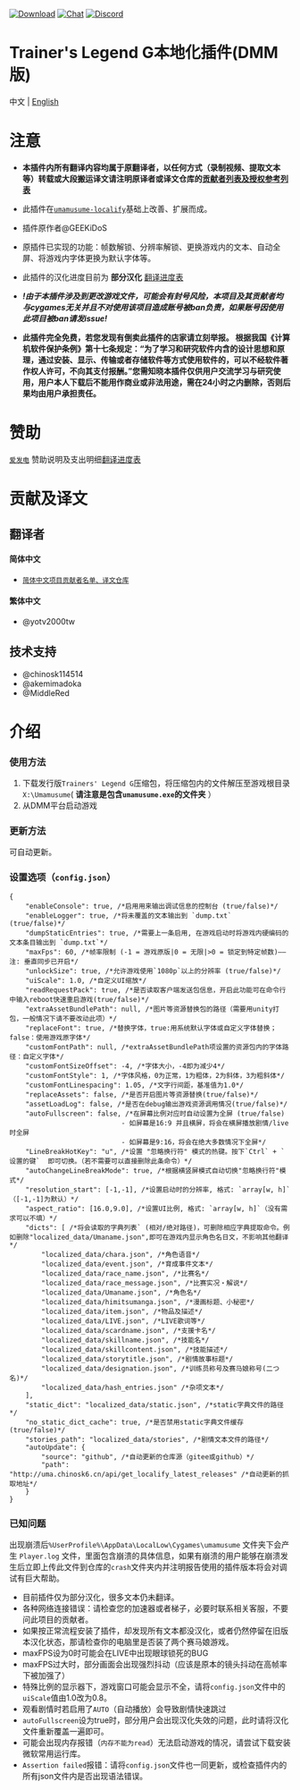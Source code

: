 [![Download](https://img.shields.io/github/v/release/MinamiChiwa/umamusume-localify-zh-CN?color=blue&logoColor=white&label=Download&logo=DocuSign)](https://github.com/MinamiChiwa/Trainers-Legend-G/releases/latest)
[![Chat](https://img.shields.io/badge/Join-QQ%E9%A2%91%E9%81%93-blue?logo=tencent-qq&logoColor=white)](https://qun.qq.com/qqweb/qunpro/share?_wv=3&_wwv=128&inviteCode=1olqdK&from=246610&biz=ka)
[![Discord](https://img.shields.io/discord/973208860217200653?color=blue&label=Discord&logo=Discord&logoColor=white)](https://discord.com/invite/TBCSv5hU69)
# Trainer's Legend G本地化插件(DMM版)
中文 | [English](readme_EN.md)

# 注意

- **本插件内所有翻译内容均属于原翻译者，以任何方式（录制视频、提取文本等）转载或大段搬运译文请注明原译者或译文仓库的[贡献者列表及授权参考列表](https://github.com/MinamiChiwa/Trainers-Legend-G-TRANS#%E8%B4%A1%E7%8C%AE%E8%80%85)**

- 此插件在[`umamusume-localify`](https://github.com/GEEKiDoS/umamusume-localify)基础上改善、扩展而成。
- 插件原作者@GEEKiDoS
- 原插件已实现的功能：帧数解锁、分辨率解锁、更换游戏内的文本、自动全屏、将游戏内字体更换为默认字体等。
- 此插件的汉化进度目前为 **部分汉化**
[翻译进度表](https://github.com/MinamiChiwa/Trainers-Legend-G-TRANS/blob/master/translation-progress.md)

- **_!由于本插件涉及到更改游戏文件，可能会有封号风险，本项目及其贡献者均与cygames无关并且不对使用该项目造成账号被ban负责，如果账号因使用此项目被ban请发issue!_**
- **此插件完全免费，若您发现有倒卖此插件的店家请立刻举报。
根据我国《计算机软件保护条例》第十七条规定：“为了学习和研究软件内含的设计思想和原理，通过安装、显示、传输或者存储软件等方式使用软件的，可以不经软件著作权人许可，不向其支付报酬。”您需知晓本插件仅供用户交流学习与研究使用，用户本人下载后不能用作商业或非法用途，需在24小时之内删除，否则后果均由用户承担责任。**
# 赞助
[`爱发电`](https://afdian.net/@Trainers-Legend-G)
赞助说明及支出明细[翻译进度表](donate_readme.md)
# 贡献及译文

## 翻译者

#### 简体中文

- [`简体中文项目贡献者名单、译文仓库`](https://github.com/MinamiChiwa/Trainers-Legend-G-TRANS#%E8%B4%A1%E7%8C%AE%E8%80%85)

#### 繁体中文

- @yotv2000tw

## 技术支持

- @chinosk114514
- @akemimadoka
- @MiddleRed

# 介绍

### 使用方法

1. 下载发行版`Trainers' Legend G`压缩包，将压缩包内的文件解压至游戏根目录`X:\Umamusume`( **请注意是包含`umamusume.exe`的文件夹** ）
2. 从DMM平台启动游戏

### 更新方法

可自动更新。

### 设置选项（`config.json`）

```
{
    "enableConsole": true, /*启用用来输出调试信息的控制台 (true/false)*/
    "enableLogger": true, /*将未覆盖的文本输出到 `dump.txt` (true/false)*/
    "dumpStaticEntries": true, /*需要上一条启用, 在游戏启动时将游戏内硬编码的文本条目输出到 `dump.txt`*/
    "maxFps": 60, /*帧率限制 (-1 = 游戏原版|0 = 无限|>0 = 锁定到特定帧数)——注: 垂直同步已开启*/
    "unlockSize": true, /*允许游戏使用`1080p`以上的分辨率 (true/false)*/
    "uiScale": 1.0, /*自定义UI缩放*/
    "readRequestPack": true, /*是否读取客户端发送包信息，开启此功能可在命令行中输入reboot快速重启游戏(true/false)*/
    "extraAssetBundlePath": null, /*图片等资源替换包的路径（需要用unity打包，一般情况下请不要改动此项）*/
    "replaceFont": true, /*替换字体，true:用系统默认字体或自定义字体替换；false：使用游戏原字体*/
    "customFontPath": null, /*extraAssetBundlePath项设置的资源包内的字体路径：自定义字体*/
    "customFontSizeOffset": -4, /*字体大小，-4即为减少4*/
    "customFontStyle": 1, /*字体风格，0为正常，1为粗体，2为斜体，3为粗斜体*/
    "customFontLinespacing": 1.05, /*文字行间距，基准值为1.0*/
    "replaceAssets": false, /*是否开启图片等资源替换(true/false)*/
    "assetLoadLog": false, /*是否在debug输出游戏资源调用情况(true/false)*/
    "autoFullscreen": false, /*在屏幕比例对应时自动设置为全屏 (true/false)
                            - 如屏幕是16:9 并且横屏，将会在横屏播放剧情/live时全屏
                            - 如屏幕是9:16，将会在绝大多数情况下全屏*/
    "LineBreakHotKey": "u", /*设置 "忽略换行符" 模式的热键。按下`Ctrl` + `设置的键`  即可切换。（若不需要可以直接删除此条命令）*/
    "autoChangeLineBreakMode": true, /*根据横竖屏模式自动切换"忽略换行符"模式*/
    "resolution_start": [-1,-1], /*设置启动时的分辨率, 格式: `array[w, h]`（[-1,-1]为默认）*/
    "aspect_ratio": [16.0,9.0], /*设置UI比例, 格式: `array[w, h]`（没有需求可以不填）*/
    "dicts": [ /*将会读取的字典列表` (相对/绝对路径)，可删除相应字典提取命令。例如删除"localized_data/Umaname.json",即可在游戏内显示角色名日文，不影响其他翻译*/
        "localized_data/chara.json", /*角色语音*/
        "localized_data/event.json", /*育成事件文本*/
        "localized_data/race_name.json", /*比赛名*/
        "localized_data/race_message.json", /*比赛实况・解说*/
        "localized_data/Umaname.json", /*角色名*/
        "localized_data/himitsumanga.json", /*漫画标题、小秘密*/
        "localized_data/item.json", /*物品及描述*/
        "localized_data/LIVE.json", /*LIVE歌词等*/
        "localized_data/scardname.json", /*支援卡名*/
        "localized_data/skillname.json", /*技能名*/
        "localized_data/skillcontent.json", /*技能描述*/
        "localized_data/storytitle.json", /*剧情故事标题*/
        "localized_data/designation.json", /*训练员称号及赛马娘称号(二つ名)*/
        "localized_data/hash_entries.json" /*杂项文本*/
    ],
    "static_dict": "localized_data/static.json", /*static字典文件的路径*/
    "no_static_dict_cache": true, /*是否禁用static字典文件缓存(true/false)*/
    "stories_path": "localized_data/stories", /*剧情文本文件的路径*/
    "autoUpdate": {
        "source": "github", /*自动更新的仓库源（gitee或github）*/
        "path": "http://uma.chinosk6.cn/api/get_localify_latest_releases" /*自动更新的抓取地址*/
    }
}
```

### 已知问题

出现崩溃后`%UserProfile%\AppData\LocalLow\Cygames\umamusume` 文件夹下会产生 `Player.log` 文件，里面包含崩溃的具体信息，如果有崩溃的用户能够在崩溃发生后立即上传此文件到仓库的`crash`文件夹内并注明报告使用的插件版本将会对调试有巨大帮助。

- 目前插件仅为部分汉化，很多文本仍未翻译。
- 各种网络连接错误：请检查您的加速器或者梯子，必要时联系相关客服，不要问此项目的贡献者。
- 如果按正常流程安装了插件，却发现所有文本都没汉化，或者仍然停留在旧版本汉化状态，那请检查你的电脑里是否装了两个赛马娘游戏。
- maxFPS设为0时可能会在LIVE中出现眼球锁死的BUG
- maxFPS过大时，部分画面会出现强烈抖动（应该是原本的镜头抖动在高帧率下被加强了）
- 特殊比例的显示器下，游戏窗口可能会显示不全，请将`config.json`文件中的`uiScale`值由1.0改为0.8。
- 观看剧情时若启用了`AUTO`（自动播放）会导致剧情快速跳过
- `autoFullscreen`设为true时，部分用户会出现汉化失效的问题，此时请将汉化文件重新覆盖一遍即可。
- 可能会出现内存报错（`内存不能为read`）无法启动游戏的情况，请尝试下载安装微软常用运行库。
- `Assertion failed`报错：请将`config.json`文件也一同更新，或检查插件内的所有json文件内是否出现语法错误。
